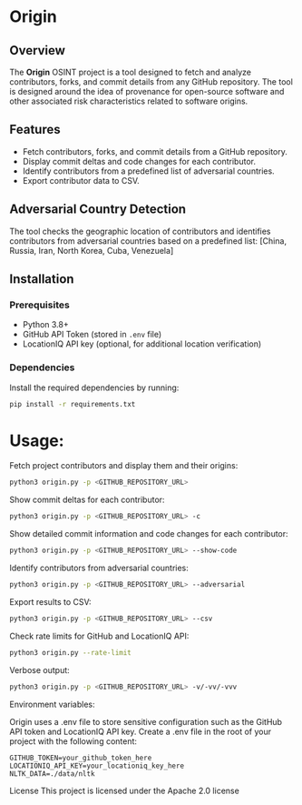 # Origin

## Overview

The **Origin** OSINT project is a tool designed to fetch and analyze contributors, forks, and commit details from any GitHub repository. The tool is designed around the idea of provenance for open-source software and other associated risk characteristics related to software origins.

## Features

- Fetch contributors, forks, and commit details from a GitHub repository.
- Display commit deltas and code changes for each contributor.
- Identify contributors from a predefined list of adversarial countries.
- Export contributor data to CSV.
  
## Adversarial Country Detection

The tool checks the geographic location of contributors and identifies contributors from adversarial countries based on a predefined list: [China, Russia, Iran, North Korea, Cuba, Venezuela]


## Installation

### Prerequisites

- Python 3.8+
- GitHub API Token (stored in `.env` file)
- LocationIQ API key (optional, for additional location verification)

### Dependencies

Install the required dependencies by running:

```bash
pip install -r requirements.txt
```

# Usage:

Fetch project contributors and display them and their origins:

```bash
python3 origin.py -p <GITHUB_REPOSITORY_URL>
```

Show commit deltas for each contributor:

```bash
python3 origin.py -p <GITHUB_REPOSITORY_URL> -c
```

Show detailed commit information and code changes for each contributor:

```bash
python3 origin.py -p <GITHUB_REPOSITORY_URL> --show-code
```

Identify contributors from adversarial countries:

```bash
python3 origin.py -p <GITHUB_REPOSITORY_URL> --adversarial
```

Export results to CSV:

```bash
python3 origin.py -p <GITHUB_REPOSITORY_URL> --csv
```

Check rate limits for GitHub and LocationIQ API:

```bash
python3 origin.py --rate-limit
```

Verbose output:

```bash
python3 origin.py -p <GITHUB_REPOSITORY_URL> -v/-vv/-vvv
```

Environment variables:

Origin uses a .env file to store sensitive configuration such as the GitHub API token and LocationIQ API key. Create a .env file in the root of your project with the following content:

```
GITHUB_TOKEN=your_github_token_here
LOCATIONIQ_API_KEY=your_locationiq_key_here
NLTK_DATA=./data/nltk
```

License
This project is licensed under the Apache 2.0 license

